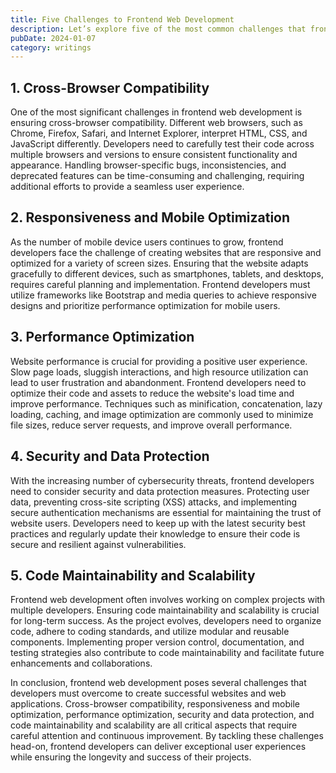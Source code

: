 ```yaml
---
title: Five Challenges to Frontend Web Development
description: Let’s explore five of the most common challenges that frontend developers face and how to overcome them.
pubDate: 2024-01-07
category: writings
---
```


## 1. Cross-Browser Compatibility

One of the most significant challenges in frontend web development is ensuring cross-browser compatibility. Different web browsers, such as Chrome, Firefox, Safari, and Internet Explorer, interpret HTML, CSS, and JavaScript differently. Developers need to carefully test their code across multiple browsers and versions to ensure consistent functionality and appearance. Handling browser-specific bugs, inconsistencies, and deprecated features can be time-consuming and challenging, requiring additional efforts to provide a seamless user experience.

## 2. Responsiveness and Mobile Optimization

As the number of mobile device users continues to grow, frontend developers face the challenge of creating websites that are responsive and optimized for a variety of screen sizes. Ensuring that the website adapts gracefully to different devices, such as smartphones, tablets, and desktops, requires careful planning and implementation. Frontend developers must utilize frameworks like Bootstrap and media queries to achieve responsive designs and prioritize performance optimization for mobile users.

## 3. Performance Optimization

Website performance is crucial for providing a positive user experience. Slow page loads, sluggish interactions, and high resource utilization can lead to user frustration and abandonment. Frontend developers need to optimize their code and assets to reduce the website's load time and improve performance. Techniques such as minification, concatenation, lazy loading, caching, and image optimization are commonly used to minimize file sizes, reduce server requests, and improve overall performance.

## 4. Security and Data Protection

With the increasing number of cybersecurity threats, frontend developers need to consider security and data protection measures. Protecting user data, preventing cross-site scripting (XSS) attacks, and implementing secure authentication mechanisms are essential for maintaining the trust of website users. Developers need to keep up with the latest security best practices and regularly update their knowledge to ensure their code is secure and resilient against vulnerabilities.

## 5. Code Maintainability and Scalability

Frontend web development often involves working on complex projects with multiple developers. Ensuring code maintainability and scalability is crucial for long-term success. As the project evolves, developers need to organize code, adhere to coding standards, and utilize modular and reusable components. Implementing proper version control, documentation, and testing strategies also contribute to code maintainability and facilitate future enhancements and collaborations.

In conclusion, frontend web development poses several challenges that developers must overcome to create successful websites and web applications. Cross-browser compatibility, responsiveness and mobile optimization, performance optimization, security and data protection, and code maintainability and scalability are all critical aspects that require careful attention and continuous improvement. By tackling these challenges head-on, frontend developers can deliver exceptional user experiences while ensuring the longevity and success of their projects.
